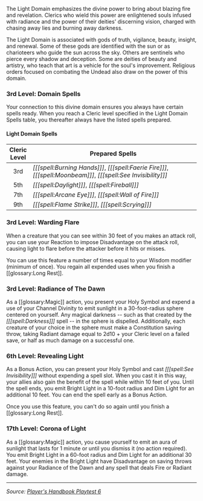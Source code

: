 The Light Domain emphasizes the divine power to bring about blazing fire and revelation. Clerics who wield this power are enlightened souls infused with radiance and the power of their deities' discerning vision, charged with chasing away lies and burning away darkness.

The Light Domain is associated with gods of truth, vigilance, beauty, insight, and renewal. Some of these gods are identified with the sun or as charioteers who guide the sun across the sky. Others are sentinels who pierce every shadow and deception. Some are deities of beauty and artistry, who teach that art is a vehicle for the soul's improvement. Religious orders focused on combating the Undead also draw on the power of this domain.

### 3rd Level: Domain Spells

Your connection to this divine domain ensures you always have certain spells ready. When you reach a Cleric level specified in the Light Domain Spells table, you thereafter always have the listed spells prepared.

#### Light Domain Spells

| Cleric<br>Level | Prepared Spells                                                                                                |
|:---------------:|----------------------------------------------------------------------------------------------------------------|
|       3rd       | _[[[spell:Burning Hands]]]_, _[[[spell:Faerie Fire]]]_, _[[[spell:Moonbeam]]]_, _[[[spell:See Invisibility]]]_ |
|       5th       | _[[[spell:Daylight]]]_, _[[[spell:Fireball]]]_                                                                 |
|       7th       | _[[[spell:Arcane Eye]]]_, _[[[spell:Wall of Fire]]]_                                                           |
|       9th       | _[[[spell:Flame Strike]]]_, _[[[spell:Scrying]]]_                                                              | 

### 3rd Level: Warding Flare

When a creature that you can see within 30 feet of you makes an attack roll, you can use your Reaction to impose Disadvantage on the attack roll, causing light to flare before the attacker before it hits or misses.

You can use this feature a number of times equal to your Wisdom modifier (minimum of once). You regain all expended uses when you finish a [[glossary:Long Rest]].

### 3rd Level: Radiance of The Dawn

As a [[glossary:Magic]] action, you present your Holy Symbol and expend a use of your Channel Divinity to emit sunlight in a 30-foot-radius sphere centered on yourself. Any magical darkness -- such as that created by the _[[[spell:Darkness]]]_ spell -- in the sphere is dispelled. Additionally, each creature of your choice in the sphere must make a Constitution saving throw, taking Radiant damage equal to 2d10 + your Cleric level on a failed save, or half as much damage on a successful one.

### 6th Level: Revealing Light

As a Bonus Action, you can present your Holy Symbol and cast _[[[spell:See Invisibility]]]_ without expending a spell slot. When you cast it in this way, your allies also gain the benefit of the spell while within 10 feet of you. Until the spell ends, you emit Bright Light in a 10-foot radius and Dim Light for an additional 10 feet. You can end the spell early as a Bonus Action.

Once you use this feature, you can't do so again until you finish a [[glossary:Long Rest]].

### 17th Level: Corona of Light

As a [[glossary:Magic]] action, you cause yourself to emit an aura of sunlight that lasts for 1 minute or until you dismiss it (no action required). You emit Bright Light in a 60-foot radius and Dim Light for an additional 30 feet. Your enemies in the Bright Light have Disadvantage on saving throws against your Radiance of the Dawn and any spell that deals Fire or Radiant damage.

----

_Source: [Player's Handbook Playtest 6](https://www.dndbeyond.com/sources/ua/ph-playtest-6)_